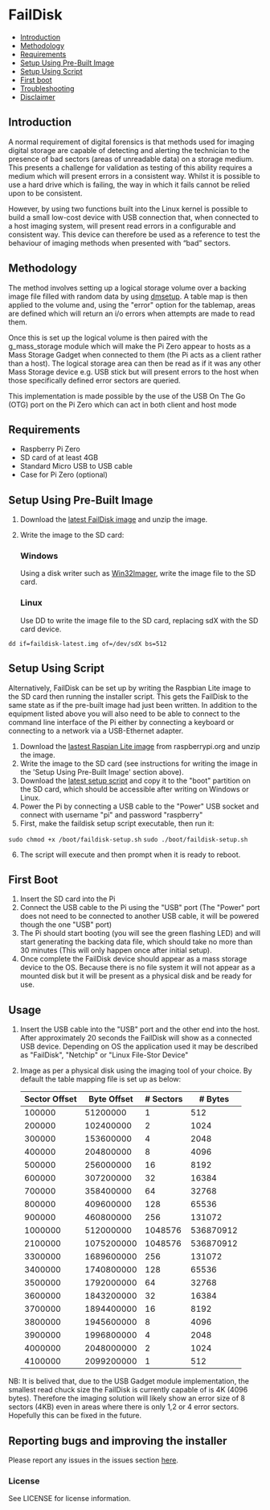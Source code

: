 # FailDisk

- [Introduction](#introduction)
- [Methodology](#methodology)
- [Requirements](#requirements)
- [Setup Using Pre-Built Image](#setup-prebuilt)
- [Setup Using Script](#setup-script)
- [First boot](#first-boot)
- [Troubleshooting](#troubleshooting)
- [Disclaimer](#disclaimer)

## Introduction

A normal requirement of digital forensics is that methods used for imaging digital storage are capable of detecting and alerting the technician to the presence of bad sectors (areas of unreadable data) on a storage medium. This presents a challenge for validation as testing of this ability requires a medium which will present errors in a consistent way. Whilst it is possible to use a hard drive which is failing, the way in which it fails cannot be relied upon to be consistent. 

However, by using two functions built into the Linux kernel is possible to build a small low-cost device with USB connection that, when connected to a host imaging system, will present read errors in a configurable and consistent way. This device can therefore be used as a reference to test the behaviour of imaging methods when presented with “bad” sectors.

## Methodology

The method involves setting up a logical storage volume over a backing image file filled with random data by using [dmsetup](http://linux.die.net/man/8/dmsetup). A table map is then applied to the volume and, using the "error" option for the tablemap, areas are defined which will return an i/o errors when attempts are made to read them.

Once this is set up the logical volume is then paired with the g_mass_storage module which will make the Pi Zero appear to hosts as a Mass Storage Gadget when connected to them (the Pi acts as a client rather than a host). The logical storage area can then be read as if it was any other Mass Storage device e.g. USB stick but will present errors to the host when those specifically defined error sectors are queried. 

This implementation is made possible by the use of the USB On The Go (OTG) port on the Pi Zero which can act in both client and host mode

## Requirements
 - Raspberry Pi Zero
 - SD card of at least 4GB
 - Standard Micro USB to USB cable
 - Case for Pi Zero (optional)

## Setup Using Pre-Built Image

 1. Download the [latest FailDisk image](https://s3-eu-west-1.amazonaws.com/divetoolsio/faildisk/releases/faildisk-latest.zip) and unzip the image.
 
 2. Write the image to the SD card:
    ### Windows
    Using a disk writer such as [Win32Imager](https://sourceforge.net/projects/win32diskimager/), write the image file to the SD card.

    ### Linux
    Use DD to write the image file to the SD card, replacing sdX with the SD card device.

 ```dd if=faildisk-latest.img of=/dev/sdX bs=512```

## Setup Using Script

Alternatively, FailDisk can be set up by writing the Raspbian Lite image to the SD card then running the installer script. This gets the FailDisk to the same state as if the pre-built image had just been written. In addition to the equipment listed above you will also need to be able to connect to the command line interface of the Pi either by connecting a keyboard or connecting to a network via a USB-Ethernet adapter.

 1. Download the [lastest Raspian Lite image](https://downloads.raspberrypi.org/raspbian_lite_latest) from raspberrypi.org and unzip the image.
 2. Write the image to the SD card (see instructions for writing the image in the 'Setup Using Pre-Built Image' section above).
 3. Download the [latest setup script](https://github.com/divetoolsio/faildisk/blob/master/scripts/faildisk-setup.sh) and copy it to the "boot" partition on the SD card, which should be accessible after writing on Windows or Linux.
 4. Power the Pi by connecting a USB cable to the "Power" USB socket and connect with username "pi" and password "raspberry"
 5. First, make the faildisk setup script executable, then run it:

  ```sudo chmod +x /boot/faildisk-setup.sh```
  ```sudo ./boot/faildisk-setup.sh```

 6. The script will execute and then prompt when it is ready to reboot.

## First Boot
 1. Insert the SD card into the Pi
 2. Connect the USB cable to the Pi using the "USB" port (The "Power" port does not need to be connected to another USB cable, it will be powered though the one "USB" port)
 3. The Pi should start booting (you will see the green flashing LED) and will start generating the backing data file, which should take no more than 30 minutes (This will only happen once after initial setup).
 4. Once complete the FailDisk device should appear as a mass storage device to the OS. Because there is no file system it will not appear as a mounted disk but it will be present as a physical disk and be ready for use.

## Usage

 1. Insert the USB cable into the "USB" port and the other end into the host. After approximately 20 seconds the FailDisk will show as a connected USB device. Depending on OS the application used it may be described as "FailDisk", "Netchip" or "Linux File-Stor Device"
 2. Image as per a physical disk using the imaging tool of your choice. By default the table mapping file is set up as below:
 
    | Sector Offset | Byte Offset | # Sectors | # Bytes   |
    |---------------|-------------|-----------|-----------|
    | 100000        | 51200000  	 | 1         | 512       |
    | 200000        | 102400000   | 2         | 1024      |
    | 300000        | 153600000   | 4         | 2048      |
    | 400000        | 204800000   | 8         | 4096      |
    | 500000        | 256000000   | 16        | 8192      |
    | 600000        | 307200000   | 32        | 16384     |
    | 700000        | 358400000   | 64        | 32768     |
    | 800000        | 409600000   | 128       | 65536     |
    | 900000        | 460800000   | 256       | 131072    |
    | 1000000       | 512000000	  | 1048576   | 536870912 |
    | 2100000       |	1075200000  | 1048576   | 536870912 |
    | 3300000       | 1689600000  | 256       | 131072    |
    | 3400000       |	1740800000  | 128       | 65536     |
    | 3500000       | 1792000000  | 64        | 32768     |
    | 3600000       | 1843200000  | 32        | 16384     |
    | 3700000       | 1894400000  | 16        | 8192      |
    | 3800000       | 1945600000  | 8         | 4096      |
    | 3900000       | 1996800000  | 4         | 2048      |
    | 4000000       | 2048000000  | 2         | 1024      |
    | 4100000       | 2099200000  | 1         | 512       |

NB: It is belived that, due to the USB Gadget module implementation, the smallest read chuck size the FailDisk is currently capable of is 4K (4096 bytes). Therefore the imaging solution will likely show an error size of 8 sectors (4KB) even in areas where there is only 1,2 or 4 error sectors. Hopefully this can be fixed in the future.

## Reporting bugs and improving the installer
Please report any issues in the issues section [here](https://github.com/divetoolsio/faildisk/issues).

### License
See LICENSE for license information.
